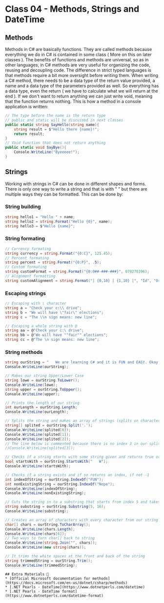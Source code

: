 # Class 04 - Methods, Strings and DateTime
## Methods
Methods in C# are basically functions. They are called methods because everything we do in C# is contained in some class ( More on this on later classes ). The benefits of functions and methods are universal, so as in other languages, in C# methods are very useful for organizing the code, reusing and decoupling code. The difference in strict typed languages is that methods require a bit more oversight before writing them. When writing a C# method, there needs to be a data type of the return value provided, a name and a data type of the parameters provided as well. So everything has a data type, even the return ( we have to calculate what we will return at the end ). If we don't want to return anything we can just write void, meaning that the function returns nothing. This is how a method in a console application is written:
```c#
// The type before the name is the return type
// public and static will be discussed in next classes
public static string SayHello(string name){
	string result = $"Hello there {name}!";
    return result;
}
// Void function that does not return anything
public static void SayBye(){
	Console.WriteLine("Byeeeee!");
}
```
## Strings
Working with strings in C# can be done in different shapes and forms. There is only one way to write a string and that is with " " but there are multiple ways they can be formatted. This can be done by:

### String building
```c#
string hello1 = "Hello " + name;
string hello2 = string.Format("Hello {0}", name);
string hello3 = $"Hello {name}";
```
### String formating
```c#
// Currency formating
string currency = string.Format("{0:C}", 125.45); 
// Percent formating
string percent = string.Format("{0:P}", .5); 
// Custom formating
string customFormat = string.Format("{0:0##-###-###}", 078270396); 
// Alignment formatting
string customAlignment = string.Format("| {0,10} | {1,10} |", "Id", "Order"); 
```
### Escaping strings
```C#
// Escaping with \ character
string a = "Check your c:\\ drive";
string b = "We will have \"fair\" elections";
string c = "The \\n sign means: new line";

// Escaping a whole string with @
string aa = @"Check your c:\ drive";
string bb = @"We will have ""fair"" elections";
string cc = @"The \n sign means: new line";
```

### String methods
```c#
string ourString = "   We are learning C# and it is FUN and EASY. Okay maybe just FUN.    ";
Console.WriteLine(ourString);

// Makes our string Upper/Lower Case
string lowe = ourString.ToLower();
Console.WriteLine(lowe);
string upper = ourString.ToUpper();
Console.WriteLine(upper);

// Prints the length of our string
int ourLength = ourString.Length;
Console.WriteLine(ourLength);

// Splits the string and makes an array of strings (splits on character selected)
string[] splited = ourString.Split('.');
Console.WriteLine(splited[0]);
Console.WriteLine(splited[1]);
Console.WriteLine(splited[2]);
// The line below is commented because there is no index 3 in our splited array
//Console.WriteLine(splited[3]);

// Checks if a string starts with some string given and returns true or false
bool startsWith = ourString.StartsWith("   W");
Console.WriteLine(startsWith);

// Checks if a string exists and if so returns an index, if not -1
int indexOfString = ourString.IndexOf("FUN");
int nonExistingString = ourString.IndexOf("Nope");
Console.WriteLine(indexOfString);
Console.WriteLine(nonExistingString);

// Cuts the string in to a substring that starts from index 5 and takes the next 16 characters
string substring = ourString.Substring(5, 16);
Console.WriteLine(substring);

// Creates an array of characters with every character from our string
char[] chars = ourString.ToCharArray();
Console.WriteLine(chars.Length);
Console.WriteLine(chars[6]);
// Two ways to turn char[] back to string
Console.WriteLine(string.Join("", chars));
Console.WriteLine(new string(chars));

// It trims the white spaces at the front and back of the string
string trimmedString = ourString.Trim();
Console.WriteLine(trimmedString);
```

```
## Extra Materials 📘
* [Official Microsoft documentation for methods](https://docs.microsoft.com/en-us/dotnet/csharp/methods)
* [.NET Pearls - DateTime](https://www.dotnetperls.com/datetime)
* [.NET Pearls - DateTime format](https://www.dotnetperls.com/datetime-format)
